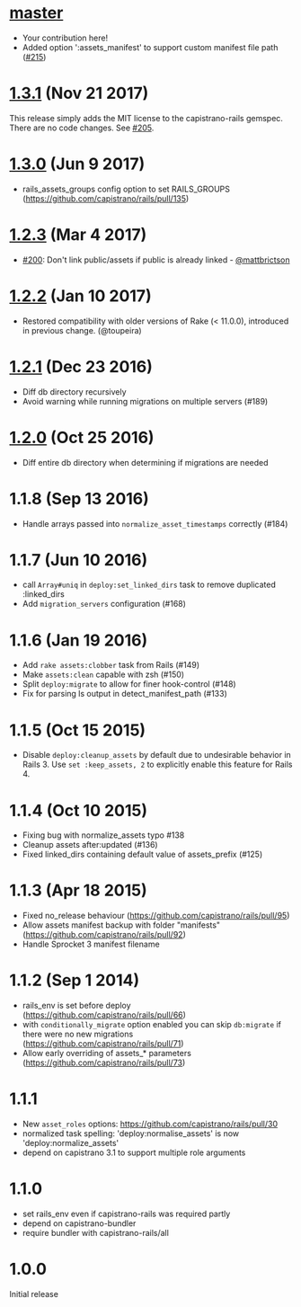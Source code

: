 # [master][]

* Your contribution here!
* Added option ':assets_manifest' to support custom manifest file path ([#215](https://github.com/capistrano/rails/pull/215))

# [1.3.1][] (Nov 21 2017)

This release simply adds the MIT license to the capistrano-rails gemspec. There are no code changes. See [#205](https://github.com/capistrano/rails/issues/205).

# [1.3.0][] (Jun 9 2017)

* rails_assets_groups config option to set RAILS_GROUPS (https://github.com/capistrano/rails/pull/135)

# [1.2.3][] (Mar 4 2017)

* [#200](https://github.com/capistrano/rails/pull/200): Don't link public/assets if public is already linked - [@mattbrictson](https://github.com/mattbrictson)

# [1.2.2][] (Jan 10 2017)

* Restored compatibility with older versions of Rake (< 11.0.0), introduced in previous change. (@toupeira)

# [1.2.1][] (Dec 23 2016)

* Diff db directory recursively
* Avoid warning while running migrations on multiple servers (#189)

# [1.2.0][] (Oct 25 2016)

* Diff entire db directory when determining if migrations are needed

# 1.1.8 (Sep 13 2016)

* Handle arrays passed into `normalize_asset_timestamps` correctly (#184)

# 1.1.7 (Jun 10 2016)

* call `Array#uniq` in `deploy:set_linked_dirs` task to remove duplicated :linked_dirs
* Add `migration_servers` configuration (#168)

# 1.1.6 (Jan 19 2016)

* Add `rake assets:clobber` task from Rails (#149)
* Make `assets:clean` capable with zsh (#150)
* Split `deploy:migrate` to allow for finer hook-control (#148)
* Fix for parsing ls output in detect_manifest_path (#133)

# 1.1.5 (Oct 15 2015)

* Disable `deploy:cleanup_assets` by default due to undesirable behavior in Rails 3. Use `set :keep_assets, 2` to explicitly enable this feature for Rails 4.

# 1.1.4 (Oct 10 2015)

* Fixing bug with normalize_assets typo #138
* Cleanup assets after:updated (#136)
* Fixed linked_dirs containing default value of assets_prefix (#125)

# 1.1.3 (Apr 18 2015)

* Fixed no_release behaviour (https://github.com/capistrano/rails/pull/95)
* Allow assets manifest backup with folder "manifests" (https://github.com/capistrano/rails/pull/92)
* Handle Sprocket 3 manifest filename

# 1.1.2 (Sep 1 2014)

* rails_env is set before deploy (https://github.com/capistrano/rails/pull/66)
* with `conditionally_migrate` option enabled you can skip `db:migrate` if there were no new migrations (https://github.com/capistrano/rails/pull/71)
* Allow early overriding of assets_* parameters (https://github.com/capistrano/rails/pull/73)

# 1.1.1

* New `asset_roles` options: https://github.com/capistrano/rails/pull/30
* normalized task spelling: 'deploy:normalise_assets' is now 'deploy:normalize_assets'
* depend on capistrano 3.1 to support multiple role arguments

# 1.1.0

* set rails_env even if capistrano-rails was required partly
* depend on capistrano-bundler
* require bundler with capistrano-rails/all

# 1.0.0

Initial release

[master]: https://github.com/capistrano/rails/compare/v1.3.1...HEAD
[1.3.1]: https://github.com/capistrano/rails/compare/v1.3.0...v1.3.1
[1.3.0]: https://github.com/capistrano/rails/compare/v1.2.3...v1.3.0
[1.2.3]: https://github.com/capistrano/rails/compare/v1.2.2...v1.2.3
[1.2.2]: https://github.com/capistrano/rails/compare/v1.2.1...v1.2.2
[1.2.1]: https://github.com/capistrano/rails/compare/v1.2.0...v1.2.1
[1.2.0]: https://github.com/capistrano/rails/compare/v1.1.8...v1.2.0
